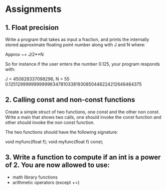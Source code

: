 # Assignments

## 1. Float precision
Write a program that takes as input a fraction, and prints the internally stored approximate floating point number along with J and N where:

Approx ~= J/2**N

So for instance if the user enters the number 0.125, your program responds with:

J = 450828337098296, N = 55
0.125129999999999963478103381930850446224212646484375

## 2. Calling const and non-const functions

Create a simple struct of two functions, one const and the other non const. Write a main that shows
two calls, one should invoke the const function and other should invoke the non const function.

The two functions should have the following signature:

void myfunc(float f);
void myfunc(float f) const;

## 3. Write a function to compute if an int is a power of 2. You are now allowed to use:

- math library functions
- arithmetic operators (except +=)
